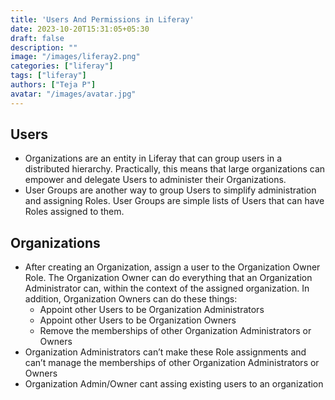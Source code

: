 ```yaml
---
title: 'Users And Permissions in Liferay'
date: 2023-10-20T15:31:05+05:30
draft: false
description: ""
image: "/images/liferay2.png"
categories: ["liferay"]
tags: ["liferay"]
authors: ["Teja P"]
avatar: "/images/avatar.jpg"
---
```


<!-- # Users And Permissions -->

## Users

* Organizations are an entity in Liferay that can group users in a distributed hierarchy. Practically, this means that large organizations can empower and delegate Users to administer their Organizations.
* User Groups are another way to group Users to simplify administration and assigning Roles. User Groups are simple lists of Users that can have Roles assigned to them.


## Organizations

* After creating an Organization, assign a user to the Organization Owner Role. The Organization Owner can do everything that an Organization Administrator can, within the context of the assigned organization. In addition, Organization Owners can do these things:
  * Appoint other Users to be Organization Administrators
  * Appoint other Users to be Organization Owners
  * Remove the memberships of other Organization Administrators or Owners
* Organization Administrators can’t make these Role assignments and can’t manage the memberships of other Organization Administrators or Owners
* Organization Admin/Owner cant assing existing users to an organization
